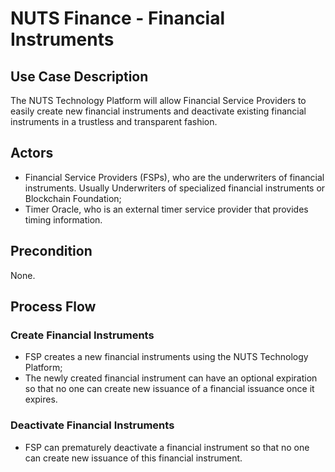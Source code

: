 # NUTS Finance - Financial Instruments

## Use Case Description

The NUTS Technology Platform will allow Financial Service Providers to easily create new financial instruments and deactivate existing financial instruments in a trustless and transparent fashion.

## Actors

* Financial Service Providers \(FSPs\), who are the underwriters of financial instruments. Usually Underwriters of specialized financial instruments or Blockchain Foundation;
* Timer Oracle, who is an external timer service provider that provides timing information.

## Precondition

None.

## Process Flow

### Create Financial Instruments

* FSP creates a new financial instruments using the NUTS Technology Platform;
* The newly created financial instrument can have an optional expiration so that no one can create new issuance of a financial issuance once it expires.

### Deactivate Financial Instruments

* FSP can prematurely deactivate a financial instrument so that no one can create new issuance of this financial instrument.



